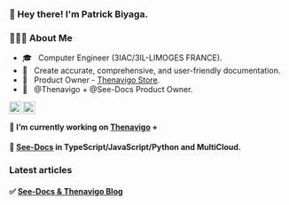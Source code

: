 ### 👋 Hey there! I'm Patrick Biyaga.

<h3> 👨🏻‍💻 About Me </h3>

- 🎓 &nbsp; Computer Engineer (3IAC/3IL-LIMOGES FRANCE).
- 🤔 &nbsp; Create accurate, comprehensive, and user-friendly documentation.
- 💼 &nbsp; Product Owner - [Thenavigo Store](http://store.thenavigo.com).
- 💼 &nbsp; @Thenavigo + @See-Docs Product Owner.


<a href="https://twitter.com/patrickbiyaga">
  <img align="left" alt="Patbi Twitter" width="22px" src="https://cdn.jsdelivr.net/npm/simple-icons@v3/icons/twitter.svg" />
</a>
<a href="https://www.linkedin.com/in/patrickbiyaga/">
  <img align="left" alt="Patbi LinkdeIn" width="22px" src="https://cdn.jsdelivr.net/npm/simple-icons@v3/icons/linkedin.svg" />
</a>

<br />

#### 🔭 I’m currently working on [Thenavigo](https://www.thenavigo.com) +

#### 🔭 [See-Docs](https://www.see-docs.com) in TypeScript/JavaScript/Python and MultiCloud.


### Latest articles
#### ✅ [See-Docs & Thenavigo Blog](https://blog.thenavigo.com)

